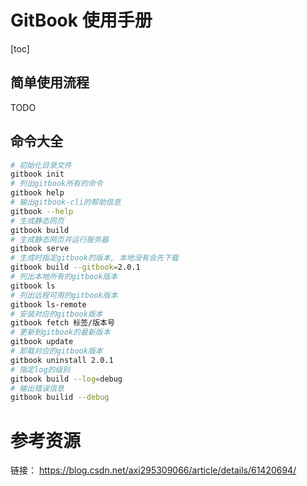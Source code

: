# GitBook 使用手册

[toc]

## 简单使用流程

TODO

## 命令大全

```bash
# 初始化目录文件
gitbook init
# 列出gitbook所有的命令
gitbook help
# 输出gitbook-cli的帮助信息
gitbook --help
# 生成静态网页
gitbook build
# 生成静态网页并运行服务器
gitbook serve
# 生成时指定gitbook的版本, 本地没有会先下载
gitbook build --gitbook=2.0.1
# 列出本地所有的gitbook版本
gitbook ls
# 列出远程可用的gitbook版本
gitbook ls-remote
# 安装对应的gitbook版本
gitbook fetch 标签/版本号
# 更新到gitbook的最新版本
gitbook update
# 卸载对应的gitbook版本
gitbook uninstall 2.0.1
# 指定log的级别
gitbook build --log=debug
# 输出错误信息
gitbook builid --debug
```

# 参考资源

链接：
https://blog.csdn.net/axi295309066/article/details/61420694/
